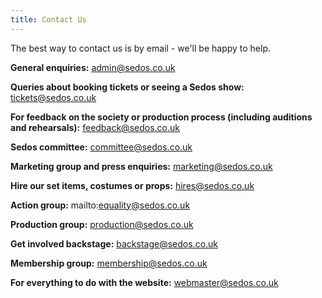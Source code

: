 ```yaml
---
title: Contact Us
---
```

The best way to contact us is by email - we'll be happy to help. 

**General enquiries:** [admin@sedos.co.uk](mailto:admin@sedos.co.uk)

**Queries about booking tickets or seeing a Sedos show:** [tickets@sedos.co.uk](mailto:tickets@sedos.co.uk)

**For feedback on the society or production process (including auditions and rehearsals):** [feedback@sedos.co.uk](mailto:feedback@sedos.co.uk)

**Sedos committee:** [committee@sedos.co.uk](mailto:committee@sedos.co.uk)

**Marketing group and press enquiries:** [marketing@sedos.co.uk](mailto:marketing@sedos.co.uk)

**Hire our set items, costumes or props:** [hires@sedos.co.uk](mailto:hires@sedos.co.uk)

**Action group:** mailto:equality@sedos.co.uk

**Production group:** [production@sedos.co.uk](mailto:production@sedos.co.uk)

**Get involved backstage:** [backstage@sedos.co.uk](mailto:backstage@sedos.co.uk)

**Membership group:** [membership@sedos.co.uk](mailto:membership@sedos.co.uk)

**For everything to do with the website:** [webmaster@sedos.co.uk](mailto:webmaster@sedos.co.uk)